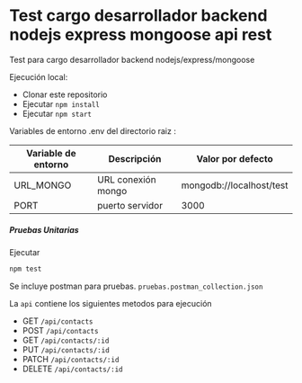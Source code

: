 # Test cargo desarrollador backend nodejs express mongoose api rest 

Test para cargo desarrollador backend nodejs/express/mongoose

Ejecución local:

* Clonar este repositorio
* Ejecutar `npm install`
* Ejecutar `npm start`

Variables de entorno .env del directorio raiz :

| Variable de entorno	| Descripción	    | Valor por defecto             |
| --------------------	| -----------	    | -------------                 |
| URL_MONGO			    | URL conexión mongo| mongodb://localhost/test      |
| PORT                  | puerto servidor   | 3000                          |

##### Pruebas Unitarias

Ejecutar 
```bash
npm test
```
Se incluye postman para pruebas.
`pruebas.postman_collection.json`

La `api` contiene los siguientes metodos para ejecución

* GET `/api/contacts`
* POST `/api/contacts`
* GET `/api/contacts/:id`
* PUT `/api/contacts/:id`
* PATCH `/api/contacts/:id`
* DELETE `/api/contacts/:id`
